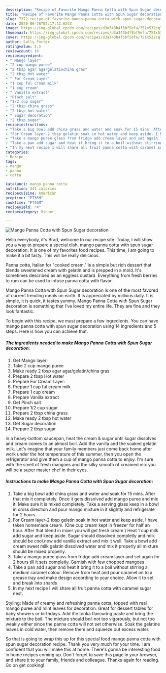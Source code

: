 ```yaml
---
description: "Recipe of Favorite Mango Panna Cotta with Spun Sugar decoration"
title: "Recipe of Favorite Mango Panna Cotta with Spun Sugar decoration"
slug: 7372-recipe-of-favorite-mango-panna-cotta-with-spun-sugar-decoration
date: 2020-06-28T02:17:42.624Z
image: https://img-global.cpcdn.com/recipes/d3a343b4f5bf5efa/751x532cq70/mango-panna-cotta-with-spun-sugar-decoration-recipe-main-photo.jpg
thumbnail: https://img-global.cpcdn.com/recipes/d3a343b4f5bf5efa/751x532cq70/mango-panna-cotta-with-spun-sugar-decoration-recipe-main-photo.jpg
cover: https://img-global.cpcdn.com/recipes/d3a343b4f5bf5efa/751x532cq70/mango-panna-cotta-with-spun-sugar-decoration-recipe-main-photo.jpg
author: Sally Porter
ratingvalue: 3.5
reviewcount: 10
recipeingredient:
- " Mango layer"
- "2 cup mango puree"
- "2 tbsp agar agargelatinchina gras"
- "2 tbsp Hot water"
- " For Cream Layer"
- "1 cup ful cream milk"
- "1 cup cream"
- " Vanilla extract"
- "Pinch salt"
- "1/2 cup sugar"
- "2 tbsp china grass"
- "2 tbsp hot water"
- " Sugar decoration"
- "2 tbsp sugar"
recipeinstructions:
- "Take a big bowl add china grass and water and soak for 15 mins. After that mix it completely. Once it gets dissolved add mango puree and mix it. Make sure it is mixed completely. Take a serving glass keep in a bowl in cross direction and pour mango mixture in it slightly and refrigerate for 2 hours."
- "For Cream layer-2 tbsp gelatin soak in hot water and keep aside. I have taken homemade cream. (One cup cream kept in freezer for half an hour. After that blend in mixer you will get fresh cream.) Heat 1 cup milk add sugar and keep aside. Sugar should dissolved completly and milk should be cool.now add vanilla extract and mix it well. Take a bowl add cream sweet milk gelatin dissolved water and mix it properly all mixture should be mixed properly."
- "Take a mango puree glass from fridge add cream layer and set again for 2 hours till it sets completly. Garnish with few chopped mangoes"
- "Take a pan add sugar and heat it bring it to a boil without stirring a medium caramel colour. Remove from heat and pour caramel on to a grease tray and make design according to your choice. Allow it to set and break into shards"
- "In my next recipe I will share all fruit panna cotta with caramel sugar nest."
categories:
- Recipe
tags:
- mango
- panna
- cotta

katakunci: mango panna cotta 
nutrition: 241 calories
recipecuisine: American
preptime: "PT36M"
cooktime: "PT46M"
recipeyield: "4"
recipecategory: Dinner

---
```



![Mango Panna Cotta with Spun Sugar decoration](https://img-global.cpcdn.com/recipes/d3a343b4f5bf5efa/751x532cq70/mango-panna-cotta-with-spun-sugar-decoration-recipe-main-photo.jpg)

Hello everybody, it's Brad, welcome to our recipe site. Today, I will show you a way to prepare a special dish, mango panna cotta with spun sugar decoration. It is one of my favorites food recipes. This time, I am going to make it a bit tasty. This will be really delicious.

Panna cotta, Italian for &#34;cooked cream,&#34; is a simple but rich dessert that blends sweetened cream with gelatin and is prepped in a mold. It&#39;s sometimes described as an eggless custard. Everything from fresh berries to rum can be used to infuse panna cotta with flavor.

Mango Panna Cotta with Spun Sugar decoration is one of the most favored of current trending meals on earth. It is appreciated by millions daily. It is simple, it is quick, it tastes yummy. Mango Panna Cotta with Spun Sugar decoration is something that I've loved my entire life. They are fine and they look fantastic.


To begin with this recipe, we must prepare a few ingredients. You can have mango panna cotta with spun sugar decoration using 14 ingredients and 5 steps. Here is how you can achieve that.

<!--inarticleads1-->

##### The ingredients needed to make Mango Panna Cotta with Spun Sugar decoration:

1. Get  Mango layer:
1. Take 2 cup mango puree
1. Make ready 2 tbsp agar agar/gelatin/china gras
1. Prepare 2 tbsp Hot water
1. Prepare  For Cream Layer:
1. Prepare 1 cup ful cream milk
1. Prepare 1 cup cream
1. Prepare  Vanilla extract
1. Get Pinch salt
1. Prepare 1/2 cup sugar
1. Prepare 2 tbsp china grass
1. Make ready 2 tbsp hot water
1. Get  Sugar decoration
1. Prepare 2 tbsp sugar


In a heavy-bottom saucepan, heat the cream &amp; sugar until sugar dissolves and cream comes to an almost boil. Add the vanilla and the soaked gelatin milk. Let&#39;s imagine that your family members just come back home after work under the hot temperature of this summer, then you open the refrigerator and give them a cup of mango panna cotta to enjoy. I&#39;m sure with the smell of fresh mangoes and the silky smooth of creamed mix you will be a super master chef in their eyes. 

<!--inarticleads2-->

##### Instructions to make Mango Panna Cotta with Spun Sugar decoration:

1. Take a big bowl add china grass and water and soak for 15 mins. After that mix it completely. Once it gets dissolved add mango puree and mix it. Make sure it is mixed completely. Take a serving glass keep in a bowl in cross direction and pour mango mixture in it slightly and refrigerate for 2 hours.
1. For Cream layer-2 tbsp gelatin soak in hot water and keep aside. I have taken homemade cream. (One cup cream kept in freezer for half an hour. After that blend in mixer you will get fresh cream.) Heat 1 cup milk add sugar and keep aside. Sugar should dissolved completly and milk should be cool.now add vanilla extract and mix it well. Take a bowl add cream sweet milk gelatin dissolved water and mix it properly all mixture should be mixed properly.
1. Take a mango puree glass from fridge add cream layer and set again for 2 hours till it sets completly. Garnish with few chopped mangoes
1. Take a pan add sugar and heat it bring it to a boil without stirring a medium caramel colour. Remove from heat and pour caramel on to a grease tray and make design according to your choice. Allow it to set and break into shards
1. In my next recipe I will share all fruit panna cotta with caramel sugar nest.


Styling: Made of creamy and refreshing panna cotta, topped with real mango puree and mint leaves for decoration. Great for dessert tables for baby showers or birthdays. Add the tonka flavouring paste and bring the mixture to the boil. The mixture should boil not too vigorously, but not too weakly either since the panna cotta will not set otherwise. Soak the gelatine leaves in cold water, then remove them and squeeze out excess water. 

So that is going to wrap this up for this special food mango panna cotta with spun sugar decoration recipe. Thank you very much for your time. I am confident that you will make this at home. There's gonna be interesting food in home recipes coming up. Don't forget to save this page in your browser, and share it to your family, friends and colleague. Thanks again for reading. Go on get cooking!
